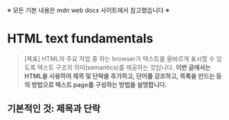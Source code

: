 ※ 모든 기본 내용은 mdn web docs 사이트에서 참고했습니다 ※

# HTML text fundamentals

> [묙표] HTML의 주요 작업 중 하는 browser가 텍스트를 올바르게 표시할 수 있도록 텍스트 구조의 의미(semantics)를 제공하는 것입니다. <b>이번 글에서는 HTML을 사용하여 제목 및 단락을 추가하고, 단어를 강조하고, 목록을 만드는 등의 방법으로 텍스트 page를 구성하는 방법을 설명합니다.</b>

## 기본적인 것: 제목과 단락
